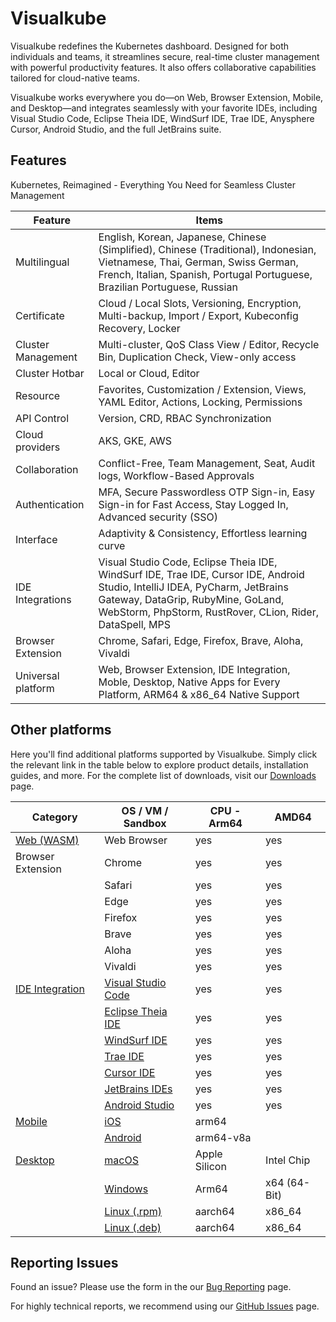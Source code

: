 # Visualkube

Visualkube redefines the Kubernetes dashboard. 
Designed for both individuals and teams, it streamlines secure, real-time cluster management with powerful productivity features. 
It also offers collaborative capabilities tailored for cloud-native teams.  

Visualkube works everywhere you do—on Web, Browser Extension, Mobile, and Desktop—and integrates seamlessly with your favorite IDEs, including Visual Studio Code, Eclipse Theia IDE, WindSurf IDE, Trae IDE, Anysphere Cursor, Android Studio, and the full JetBrains suite.


## Features

Kubernetes, Reimagined - Everything You Need for Seamless Cluster Management


| Feature            | Items                                                                                                                                    | 
|--------------------|------------------------------------------------------------------------------------------------------------------------------------------| 
| Multilingual       | English, Korean, Japanese, Chinese (Simplified), Chinese (Traditional), Indonesian, Vietnamese, Thai, German, Swiss German, French, Italian, Spanish, Portugal Portuguese, Brazilian Portuguese, Russian |
| Certificate        | Cloud / Local Slots, Versioning, Encryption, Multi-backup, Import / Export, Kubeconfig Recovery, Locker                                  |
| Cluster Management | Multi-cluster, QoS Class View / Editor, Recycle Bin, Duplication Check, View-only access                                                 |
| Cluster Hotbar     | Local or Cloud, Editor                                                                                                                   |
| Resource           | Favorites, Customization / Extension, Views, YAML Editor, Actions, Locking, Permissions                                                  |
| API Control        | Version, CRD, RBAC Synchronization                                                                                                       |
| Cloud providers    | AKS, GKE, AWS                                                                                                                            |
| Collaboration      | Conflict-Free, Team Management, Seat, Audit logs, Workflow-Based Approvals                                                               |
| Authentication     | MFA, Secure Passwordless OTP Sign-in, Easy Sign-in for Fast Access, Stay Logged In, Advanced security (SSO)                              |
| Interface          | Adaptivity & Consistency, Effortless learning curve                                                                                      |
| IDE Integrations   | Visual Studio Code, Eclipse Theia IDE, WindSurf IDE, Trae IDE, Cursor IDE, Android Studio, IntelliJ IDEA, PyCharm, JetBrains Gateway, DataGrip, RubyMine, GoLand, WebStorm, PhpStorm, RustRover, CLion, Rider, DataSpell, MPS |
| Browser Extension  | Chrome, Safari, Edge, Firefox, Brave, Aloha, Vivaldi |
| Universal platform | Web, Browser Extension, IDE Integration, Moble, Desktop, Native Apps for Every Platform, ARM64 & x86_64 Native Support                   |


## Other platforms

Here you'll find additional platforms supported by Visualkube. Simply click the relevant link in the table below to explore product details, installation guides, and more. For the complete list of downloads, visit our [Downloads](https://www.visualkube.com/download) page.

| Category                                                                   | OS / VM / Sandbox                                                                     | CPU - Arm64                                                | AMD64        | 
|----------------------------------------------------------------------------|---------------------------------------------------------------------------------------|------------------------------------------------------------| ------------ |
| [Web (WASM)](https://www.visualkube.com/download/web)                      | Web Browser                                                                           | yes                                                        | yes          |
| Browser Extension                                                          | Chrome                                                                                | yes                                                        | yes          |
|                                                                            | Safari                                                                                | yes                                                        | yes          |
|                                                                            | Edge                                                                                  | yes                                                        | yes          |
|                                                                            | Firefox                                                                               | yes                                                        | yes          |
|                                                                            | Brave                                                                                 | yes                                                        | yes          |
|                                                                            | Aloha                                                                                 | yes                                                        | yes          |
|                                                                            | Vivaldi                                                                               | yes                                                        | yes          |
| [IDE Integration](https://www.visualkube.com/download/extension_plugin)    | [Visual Studio Code](https://www.visualkube.com/download/extension_plugin/vscode)     | yes                                                        | yes          |
|                                                                            | [Eclipse Theia IDE](https://www.visualkube.com/download/extension_plugin/theia)       | yes                                                        | yes          |
|                                                                            | [WindSurf IDE](https://www.visualkube.com/download/extension_plugin/windsurf)         | yes                                                        | yes          |
|                                                                            | [Trae IDE](https://www.visualkube.com/download/extension_plugin/trae)                 | yes                                                        | yes          |
|                                                                            | [Cursor IDE](https://www.visualkube.com/download/extension_plugin/cursor)             | yes                                                        | yes          |
|                                                                            | [JetBrains IDEs](https://www.visualkube.com/download/extension_plugin/intellij_idea)  | yes                                                        | yes          |
|                                                                            | [Android Studio](https://www.visualkube.com/download/extension_plugin/android_studio) | yes                                                        | yes          |
| [Mobile](https://www.visualkube.com/download/mobile)                       | [iOS](https://www.visualkube.com/download/mobile/ios)                                 | arm64                                                      |              |
|                                                                            | [Android](https://www.visualkube.com/download/mobile/android)                         | arm64-v8a                                                  |              |
| [Desktop](https://www.visualkube.com/download/desktop)                     | [macOS](https://www.visualkube.com/download/desktop/macos)                            | Apple Silicon                                              | Intel Chip   |
|                                                                            | [Windows](https://www.visualkube.com/download/desktop/windows)                        | Arm64                                                      | x64 (64-Bit) |
|                                                                            | [Linux (.rpm)](https://www.visualkube.com/download/desktop/linux/rpm)                 | aarch64                                                    | x86_64       |
|                                                                            | [Linux (.deb)](https://www.visualkube.com/download/desktop/linux)                     | aarch64                                                    | x86_64       |


## Reporting Issues

Found an issue? Please use the form in the our [Bug Reporting](https://www.visualkube.com/contact/bug-reporting) page.

For highly technical reports, we recommend using our [GitHub Issues](https://github.com/infradise/visualkube/issues) page.